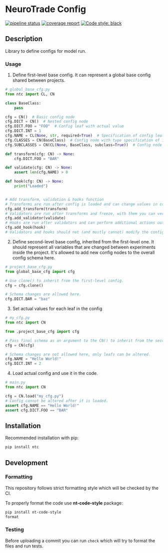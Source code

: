 # NeuroTrade Config
[![pipeline status](http://192.168.135.11/utilities/config/badges/master/pipeline.svg)](http://192.168.135.11/utilities/config/commits/master)
[![coverage report](http://192.168.135.11/utilities/config/badges/master/coverage.svg)](http://192.168.135.11/utilities/config/commits/master)
[![Code style: black](https://img.shields.io/badge/code%20style-black-000000.svg)](https://github.com/psf/black)

## Description

Library to define configs for model run.

### Usage

1) Define first-level base config. It can represent a global base config shared between projects.

```python
# global_base_cfg.py
from ntc import CL, CN

class BaseClass:
    pass

cfg = CN()  # Basic config node
cfg.DICT = CN()  # Nested config node
cfg.DICT.FOO = "FOO"  # Config leaf with actual value
cfg.DICT.INT = 1
cfg.NAME = CL(None, str, required=True)  # Specification of config leaf to be defined in children configs
cfg.CLASSES = CN(BaseClass)  # Config node with type specification of its config leafs
cfg.SUBCLASSES = CN(CL(None, BaseClass, subclass=True))  # Config node with subclass specification of its config leafs

def transform(cfg: CN) -> None:
    cfg.DICT.FOO = "BAR"

def validate(cfg: CN) -> None:
    assert len(cfg.NAME) > 0

def hook(cfg: CN) -> None:
    print("Loaded")


# Add transform, validation & hooks function
# Transforms are run after config is loaded and can change values in config
cfg.add_transform(transform)
# Validators are run after transforms and freeze, with them you can verify additional restrictions
cfg.add_validator(validate)
# Hooks are run after validators and can perform additional actions outside of config
cfg.add_hook(hook)
# Validators and hooks should not (and mostly cannot) modify the config
```

2) Define second-level base config, inherited from the first-level one.
It should represent all variables that are changed between experiments inside the project.
It's allowed to add new config nodes to the overall config schema here. 

```python
# project_base_cfg.py
from global_base_cfg import cfg

# Use clone() to inherit from the first-level config.
cfg = cfg.clone()

# Schema changes are allowed here.
cfg.DICT.BAR = "baz"
```

3) Set actual values for each leaf in the config
```python
# my_cfg.py
from ntc import CN

from .project_base_cfg import cfg

# Pass final schema as an argument to the CN() to inherit from the second-level config.
cfg = CN(cfg)

# Schema changes are not allowed here, only leafs can be altered.
cfg.NAME = "Hello World!"
cfg.DICT.INT = 2
```

4) Load actual config and use it in the code. 
```python
# main.py
from ntc import CN

cfg = CN.load("my_cfg.py")
# Config cannot be altered after it is loaded.
assert cfg.NAME == "Hello World!"
assert cfg.DICT.FOO == "BAR"
```


## Installation
Recommended installation with pip:
```bash
pip install ntc
```

## Development
### Formatting
This repository follows strict formatting style which will be checked by the CI.

To properly format the code use **nt-code-style** package:
```bash
pip install nt-code-style
format
```
### Testing
Before uploading a commit you can run `check` which will try to format the files and run tests.
